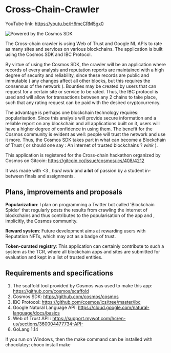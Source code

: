 # Cross-Chain-Crawler

YouTube link: https://youtu.be/H6mcCRM5gx0

![Powered by the Cosmos SDK](https://cdn-images-1.medium.com/max/1600/1*vzymD5hP-EqqdSwL2uDpJA.png)

The Cross-chain crawler is using Web of Trust and Google NL APIs to rate as many sites and services on various blockchains. The application is built using the Cosmos SDK and IBC Protocol.

By virtue of using the Cosmos SDK, the crawler will be an application where records of every analysis and reputation reports are maintained with a high degree of security and reliability, since these records are public and immutable ( any changes affect all other blocks, but this requires the consensus of the network ). Bounties may be created by users that can request for a certain site or service to be rated. Thus, the IBC protocol is used and will allow for transactions between any 2 chains to take place, such that any rating request can be paid with the desired cryptocurrency.

The advantage is perhaps one blockchain technology requires: popularisation. Since this analysis will provide secure information and a reliable report on any blockchain and all applications built on it, users will have a higher degree of confidence in using them. The benefit for the Cosmos community is evident as well: people will trust the network and use it more. Thus, the Cosmos SDK takes part in what can become a Blockchain of Trust ( or should one say : An internet of trusted blockchains ? *wink* ). 

This application is registered for the Cross-chain hackathon organized by Cosmos on Gitcoin: https://gitcoin.co/issue/cosmos/ics/408/4212  

It was made with <3 , *hard work* and **a lot** of passion by a student in-between finals and assignments.

## Plans, improvements and proposals

**Popularization**: I plan on programming a Twitter bot called 'Blockchain Spider' that regularly posts the results from crawling the internet of blockchains and thus contributes to the popularisation of the app and , implicitly, the Cosmos community.  

**Reward system**: Future development aims at rewarding users with Reputation NFTs, which may act as a badge of trust.  

**Token-curated registry**: This application can certainly contribute to such a system as the TCR, where all blockchain apps and sites are submitted for evaluation and kept in a list of trusted entities.


## Requirements and specifications

1. The scaffold tool provided by Cosmos was used to make this app: https://github.com/cosmos/scaffold
2. Cosmos SDK: https://github.com/cosmos/cosmos
3. IBC Protocol: https://github.com/cosmos/ics/tree/master/ibc 
4. Google Natural Language API: https://cloud.google.com/natural-language/docs/basics
5. Web of Trust API : https://support.mywot.com/hc/en-us/sections/360004477734-API-
6. GoLang 1.14

If you run on Windows, then the make command can be installed with chocolatey: choco install make
